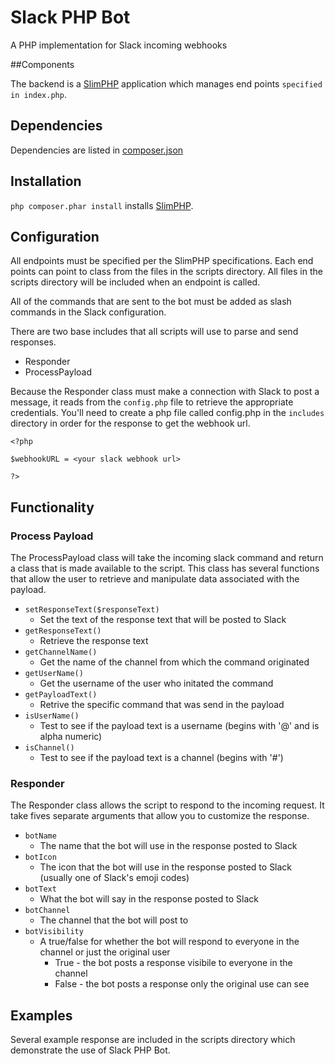 # Slack PHP Bot

A PHP implementation for Slack incoming webhooks

##Components

The backend is a [SlimPHP](https://github.com/slimphp/Slim) application which manages end points `specified in index.php`.

## Dependencies

Dependencies are listed in [composer.json](https://github.com/alexmj212/slackphp/blob/master/composer.json)

## Installation

`php composer.phar install` installs [SlimPHP](https://github.com/slimphp/Slim).

## Configuration

All endpoints must be specified per the SlimPHP specifications. Each end points can point to class from the files in the scripts directory. All files in the scripts directory will be included when an endpoint is called.

All of the commands that are sent to the bot must be added as slash commands in the Slack configuration.

There are two base includes that all scripts will use to parse and send responses.
* Responder
* ProcessPayload 

Because the Responder class must make a connection with Slack to post a message, it reads from the `config.php` file to retrieve the appropriate credentials.
You'll need to create a php file called config.php in the `includes` directory in order for the response to get the webhook url.
```
<?php

$webhookURL = <your slack webhook url>

?>
```

## Functionality

### Process Payload
The ProcessPayload class will take the incoming slack command and return a class that is made available to the script. This class has several functions that allow the user to retrieve and manipulate data associated with the payload.
* `setResponseText($responseText)`
  * Set the text of the response text that will be posted to Slack
* `getResponseText()`
  * Retrieve the response text
* `getChannelName()`
  * Get the name of the channel from which the command originated
* `getUserName()`
  * Get the username of the user who initated the command
* `getPayloadText()`
  * Retrive the specific command that was send in the payload
* `isUserName()`
  * Test to see if the payload text is a username (begins with '@' and is alpha numeric)
* `isChannel()`
  * Test to see if the payload text is a channel (begins with '#')

### Responder
The Responder class allows the script to respond to the incoming request. It take fives separate arguments that allow you to customize the response.
* `botName`
  * The name that the bot will use in the response posted to Slack
* `botIcon`
  * The icon that the bot will use in the response posted to Slack (usually one of Slack's emoji codes)
* `botText`
  * What the bot will say in the response posted to Slack
* `botChannel`
  * The channel that the bot will post to
* `botVisibility`
  * A true/false for whether the bot will respond to everyone in the channel or just the original user
    * True - the bot posts a response visibile to everyone in the channel
    * False - the bot posts a response only the original use can see

## Examples
Several example response are included in the scripts directory which demonstrate the use of Slack PHP Bot.
